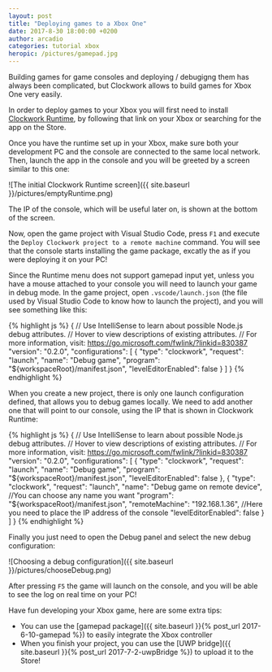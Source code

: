 ```yaml
---
layout: post
title: "Deploying games to a Xbox One"
date: 2017-8-30 18:00:00 +0200
author: arcadio
categories: tutorial xbox
heropic: /pictures/gamepad.jpg
---
```


Building games for game consoles and deploying / debugigng them has always been complicated, but Clockwork allows to build games for Xbox One very easily.

In order to deploy games to your Xbox you will first need to install [Clockwork Runtime](https://www.microsoft.com/en-us/store/p/clockwork-runtime/9mt9ntllrqsr), by following that link on your Xbox or searching for  the app on the Store.

Once you have the runtime set up in your Xbox, make sure both your development PC and the console are connected to the same local network. Then, launch the app in the console and you will be greeted by a screen similar to this one:

![The initial Clockwork Runtime screen]({{ site.baseurl }}/pictures/emptyRuntime.png)

The IP of the console, which will be useful later on, is shown at the bottom of the screen.

Now, open the game project with Visual Studio Code, press `F1` and execute the `Deploy Clockwork project to a remote machine` command. You will see that the console starts installing the game package, excatly the as if you were deploying it on your PC!

Since the Runtime menu does not support gamepad input yet, unless you have a mouse attached to your console you will need to launch your game in debug mode. In the game project, open `.vscode/launch.json` (the file used by Visual Studio Code to know how to launch the project), and you will see something like this:

{% highlight js %}
{
    // Use IntelliSense to learn about possible Node.js debug attributes.
    // Hover to view descriptions of existing attributes.
    // For more information, visit: https://go.microsoft.com/fwlink/?linkid=830387
    "version": "0.2.0",
    "configurations": [
        {
            "type": "clockwork",
            "request": "launch",
            "name": "Debug game",
            "program": "${workspaceRoot}/manifest.json",
            "levelEditorEnabled": false
        }
    ]
}
{% endhighlight %}

When you create a new project, there is only one launch configuration defined, that allows you to debug games locally. We need to add another one that will point to our console, using the IP that is shown in Clockwork Runtime:

{% highlight js %}
{
    // Use IntelliSense to learn about possible Node.js debug attributes.
    // Hover to view descriptions of existing attributes.
    // For more information, visit: https://go.microsoft.com/fwlink/?linkid=830387
    "version": "0.2.0",
    "configurations": [
        {
            "type": "clockwork",
            "request": "launch",
            "name": "Debug game",
            "program": "${workspaceRoot}/manifest.json",
            "levelEditorEnabled": false
        },
        {
            "type": "clockwork",
            "request": "launch",
            "name": "Debug game on remote device", //You can choose any name you want
            "program": "${workspaceRoot}/manifest.json",
            "remoteMachine": "192.168.1.36", //Here you need to place the IP address of the console
            "levelEditorEnabled": false
        }
    ]
}
{% endhighlight %}

Finally you just need to open the Debug panel and select the new debug configuration:

![Choosing a debug configuration]({{ site.baseurl }}/pictures/chooseDebug.png)

After pressing `F5` the game will launch on the console, and you will be able to see the log on real time on your PC!

Have fun developing your Xbox game, here are some extra tips:

  - You can use the [gamepad package]({{ site.baseurl }}{% post_url 2017-6-10-gamepad %}) to easily integrate the Xbox controller
  - When you finish your project, you can use the [UWP bridge]({{ site.baseurl }}{% post_url 2017-7-2-uwpBridge %}) to upload it to the Store!
